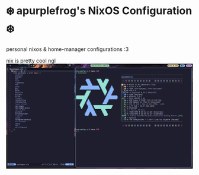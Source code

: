 # **❄️ apurplefrog's NixOS Configuration ❄️**
personal nixos & home-manager configurations :3

nix is pretty cool ngl
![Preview of my configuration](./preview.png)

